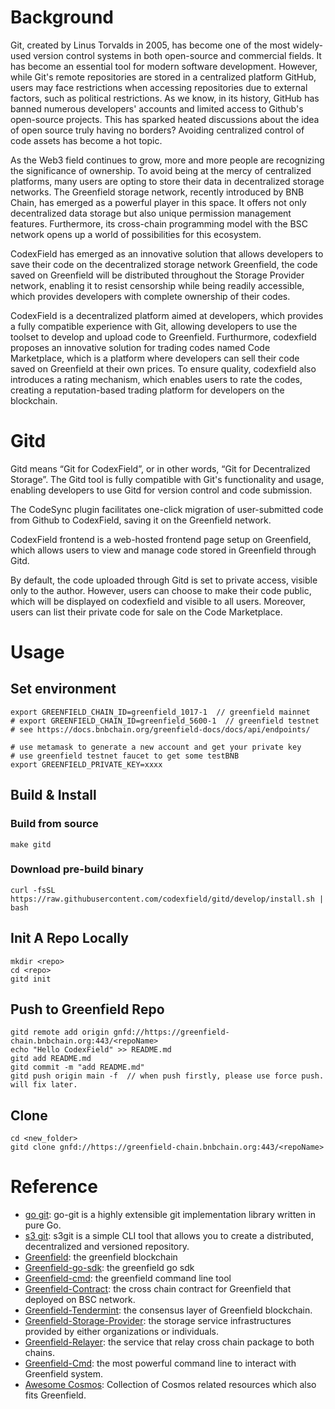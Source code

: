

# Background
Git, created by Linus Torvalds in 2005, has become one of the most widely-used version control systems in both open-source and commercial fields. It has become an essential tool for modern software development. However, while Git's remote repositories are stored in a centralized platform GitHub, users may face restrictions when accessing repositories due to external factors, such as political restrictions. As we know, in its history, GitHub has banned numerous developers' accounts and limited access to Github's open-source projects. This has sparked heated discussions about the idea of open source truly having no borders? Avoiding centralized control of code assets has become a hot topic.

As the Web3 field continues to grow, more and more people are recognizing the significance of ownership. To avoid being at the mercy of centralized platforms, many users are opting to store their data in decentralized storage networks. The Greenfield storage network, recently introduced by BNB Chain, has emerged as a powerful player in this space. It offers not only decentralized data storage but also unique permission management features. Furthermore, its cross-chain programming model with the BSC network opens up a world of possibilities for this ecosystem.

CodexField has emerged as an innovative solution that allows developers to save their code on the decentralized storage network Greenfield, the code saved on Greenfield will be distributed throughout the Storage Provider network, enabling it to resist censorship while being readily accessible, which provides developers with complete ownership of their codes.

CodexField is a decentralized platform aimed at developers, which provides a fully compatible experience with Git, allowing developers to use the toolset to develop and upload code to Greenfield. Furthurmore, codexfield proposes an innovative solution for trading codes named Code Marketplace, which is a platform where developers can sell their code saved on Greenfield at their own prices. To ensure quality, codexfield also introduces a rating mechanism, which enables users to rate the codes, creating a reputation-based trading platform for developers on the blockchain.


# Gitd 

Gitd means “Git for CodexField”, or in other words, “Git for Decentralized Storage”. The Gitd tool is fully compatible with Git's functionality and usage, enabling developers to use Gitd for version control and code submission.

The CodeSync plugin facilitates one-click migration of user-submitted code from Github to CodexField, saving it on the Greenfield network.

CodexField frontend is a web-hosted frontend page setup on Greenfield, which allows users to view and manage code stored in Greenfield through Gitd.

By default, the code uploaded through Gitd is set to private access, visible only to the author. However, users can choose to make their code public, which will be displayed on codexfield and visible to all users. Moreover, users can list their private code for sale on the Code Marketplace.

# Usage
## Set environment

```shell
export GREENFIELD_CHAIN_ID=greenfield_1017-1  // greenfield mainnet
# export GREENFIELD_CHAIN_ID=greenfield_5600-1  // greenfield testnet
# see https://docs.bnbchain.org/greenfield-docs/docs/api/endpoints/

# use metamask to generate a new account and get your private key
# use greenfield testnet faucet to get some testBNB
export GREENFIELD_PRIVATE_KEY=xxxx
```
## Build & Install

### Build from source
```
make gitd
```

### Download pre-build binary
```shell
curl -fsSL https://raw.githubusercontent.com/codexfield/gitd/develop/install.sh | bash
```

## Init A Repo Locally
```shell
mkdir <repo>
cd <repo>
gitd init
```

## Push to Greenfield Repo
```shell
gitd remote add origin gnfd://https://greenfield-chain.bnbchain.org:443/<repoName>
echo "Hello CodexField" >> README.md
gitd add README.md
gitd commit -m "add README.md"
gitd push origin main -f  // when push firstly, please use force push. will fix later.
```

## Clone 

```shell
cd <new_folder>
gitd clone gnfd://https://greenfield-chain.bnbchain.org:443/<repoName>
```

# Reference

- [go git](https://github.com/go-git/go-git): go-git is a highly extensible git implementation library written in pure Go.
- [s3 git](https://github.com/s3git/s3git): s3git is a simple CLI tool that allows you to create a distributed, decentralized and versioned repository.
- [Greenfield](https://github.com/bnb-chain/greenfield): the greenfield blockchain
- [Greenfield-go-sdk](https://github.com/bnb-chain/greenfield-go-sdk): the greenfield go sdk
- [Greenfield-cmd](https://github.com/bnb-chain/greenfield-cmd): the greenfield command line tool
- [Greenfield-Contract](https://github.com/bnb-chain/greenfield-contracts): the cross chain contract for Greenfield that deployed on BSC network.
- [Greenfield-Tendermint](https://github.com/bnb-chain/greenfield-tendermint): the consensus layer of Greenfield blockchain.
- [Greenfield-Storage-Provider](https://github.com/bnb-chain/greenfield-storage-provider): the storage service infrastructures provided by either organizations or individuals.
- [Greenfield-Relayer](https://github.com/bnb-chain/greenfield-relayer): the service that relay cross chain package to both chains.
- [Greenfield-Cmd](https://github.com/bnb-chain/greenfield-cmd): the most powerful command line to interact with Greenfield system.
- [Awesome Cosmos](https://github.com/cosmos/awesome-cosmos): Collection of Cosmos related resources which also fits Greenfield.
